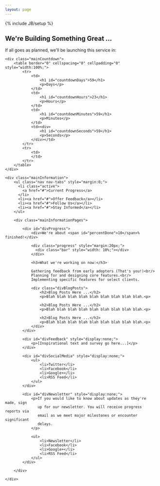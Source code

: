 ```yaml
---
layout: page
---
```

{% include JB/setup %}

<h2>We're Building Something Great ...</h2>

<div class="mainContent">
	<p>If all goes as planned, we'll be launching this service in:</p>
	
	<div class="mainCountdown">
		<table border="0" cellspacing="0" cellpadding="0" style="width:100%;">
			<tr>
				<td>
					<h1 id="countdownDays">59</h1>
					<p>Days</p>
				</td>
				<td>
					<h1 id="countdownHours">23</h1>
					<p>Hours</p>
				</td>
				<td>
					<h1 id="countdownMinutes">59</h1>
					<p>Minutes</p>
				</td>
				<td><div>
					<h1 id="countdownSeconds">59</h1>
					<p>Seconds</p>
				</div></td>
			</tr>
			<tr>
				<td>
				</td>
			</tr>
		</table>
	</div>

	<div class="mainInformation">
		<ul class="nav nav-tabs" style="margin:0;">
		  <li class="active">
			<a href="#">Current Progress</a>
		  </li>
		  <li><a href="#">Offer Feedback</a></li>
		  <li><a href="#">Follow Us</a></li>
		  <li><a href="#">Stay Informed</a></li>
		</ul>
		
		<div class="mainInformationPages">
		
			<div id="divProgress">
				<div>We're about <span id="percentDone">10</span>% finished!</div>

				<div class="progress" style="margin:20px;">
				  <div class="bar" style="width: 10%;"></div>
				</div>

				<h3>What we're working on now:</h3>
			
				Gathering feedback from early adopters (That's you!)<br/>
				Planning for and designing core features.<br/>
				Implementing specific features for select clients.
			
				<div class="divBlogPosts">
					<h2>Blog Posts Here ...</h2>
					<p>Blah blah blah blah blah blah blah blah blah.<p>
				
					<h2>Blog Posts Here ...</h2>
					<p>Blah blah blah blah blah blah blah blah blah.<p>
				
					<h2>Blog Posts Here ...</h2>
					<p>Blah blah blah blah blah blah blah blah blah.<p>
				</div>
			</div>
		
			<div id="divFeedback" style="display:none;">
				<p>[Inspirational text and survey go here...]</p>
			</div>
		
			<div id="divSocialMedia" style="display:none;">
				<ul>
					<li>Twitter</li>
					<li>Facebook</li>
					<li>Google+</li>
					<li>RSS Feed</li>
				</ul>
			</div>
		
			<div id="divNewsletter" style="display:none;">
				<p>If you would like to know about updates as they're made, sign
				   up for our newsletter. You will receive progress reports via
				   email as we meet major milestones or encounter significant 
				   delays.
				</p>
			
				<ul>
					<li>Newsletter</li>
					<li>Facebook</li>
					<li>Google+</li>
					<li>RSS Feed</li>
				</ul>
			</div>
		
		</div>
		
	</div>

</div>	
